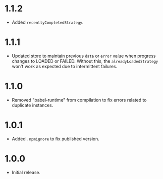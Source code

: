 # 1.1.2
- Added `recentlyCompletedStrategy`.

# 1.1.1
- Updated store to maintain previous `data` or `error` value when progress changes to LOADED or
  FAILED.  Without this, the `alreadyLoadedStrategy` won't work as expected due to intermittent
  failures.

# 1.1.0
- Removed "babel-runtime" from compilation to fix errors related to duplicate instances.

# 1.0.1
- Added `.npmignore` to fix published version.

# 1.0.0
- Initial release.
